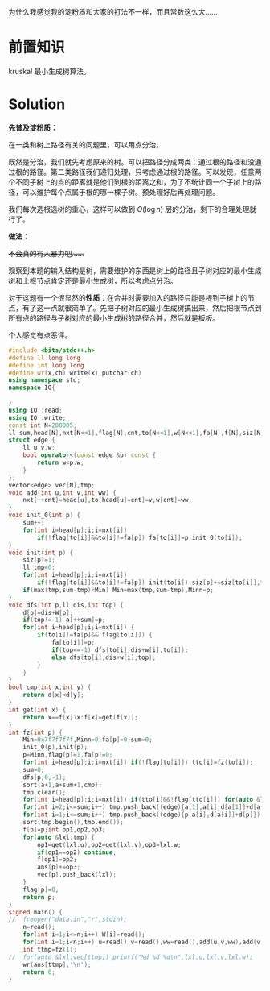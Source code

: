 为什么我感觉我的淀粉质和大家的打法不一样，而且常数这么大......

# 前置知识

kruskal 最小生成树算法。

# Solution

**先普及淀粉质：**

在一类和树上路径有关的问题里，可以用点分治。

既然是分治，我们就先考虑原来的树。可以把路径分成两类：通过根的路径和没通过根的路径。第二类路径我们递归处理，只考虑通过根的路径。可以发现，任意两个不同子树上的点的距离就是他们到根的距离之和，为了不统计同一个子树上的路径，可以维护每个点属于根的哪一棵子树。预处理好后再处理问题。

我们每次选根选树的重心，这样可以做到 $O(\log n)$ 层的分治，剩下的合理处理就行了。

**做法：**

~~不会真的有人暴力吧......~~

观察到本题的输入结构是树，需要维护的东西是树上的路径且子树对应的最小生成树和上根节点肯定还是最小生成树，所以考虑点分治。

对于这题有一个很显然的**性质**：在合并时需要加入的路径只能是根到子树上的节点，有了这一点就很简单了。先把子树对应的最小生成树搞出来，然后把根节点到所有点的路径与子树对应的最小生成树的路径合并，然后就是板板。

个人感觉有点恶评。

```cpp
#include <bits/stdc++.h>
#define ll long long
#define int long long
#define wr(x,ch) write(x),putchar(ch)
using namespace std;
namespace IO{
	
}
using IO::read;
using IO::write;
const int N=200005;
ll sum,head[N],nxt[N<<1],flag[N],cnt,to[N<<1],w[N<<1],fa[N],f[N],siz[N],Min,Minn,d[N],a[N],ans[N],n,u,v,ww,W[N],tto[N<<1];
struct edge {
	ll u,v,w;
	bool operator<(const edge &p) const {
		return w<p.w;
	}
};
vector<edge> vec[N],tmp;
void add(int u,int v,int ww) {
	nxt[++cnt]=head[u],to[head[u]=cnt]=v,w[cnt]=ww;
}
void init_0(int p) {
	sum++;
	for(int i=head[p];i;i=nxt[i]) 
		if(!flag[to[i]]&&to[i]!=fa[p]) fa[to[i]]=p,init_0(to[i]);
}
void init(int p) {
	siz[p]=1;
	ll tmp=0;
	for(int i=head[p];i;i=nxt[i]) 
		if(!flag[to[i]]&&to[i]!=fa[p]) init(to[i]),siz[p]+=siz[to[i]],tmp=max(tmp,siz[to[i]]);
	if(max(tmp,sum-tmp)<Min) Min=max(tmp,sum-tmp),Minn=p;
}
void dfs(int p,ll dis,int top) {
	d[p]=dis+W[p];
	if(top!=-1) a[++sum]=p;
	for(int i=head[p];i;i=nxt[i]) {
		if(to[i]!=fa[p]&&!flag[to[i]]) {
			fa[to[i]]=p;
			if(top==-1) dfs(to[i],dis+w[i],to[i]);
			else dfs(to[i],dis+w[i],top);
		}
	}
}
bool cmp(int x,int y) {
	return d[x]<d[y];
}
int get(int x) {
	return x==f[x]?x:f[x]=get(f[x]);
}
int fz(int p) {
	Min=0x7f7f7f7f,Minn=0,fa[p]=0,sum=0;
	init_0(p),init(p);
	p=Minn,flag[p]=1,fa[p]=0;
	for(int i=head[p];i;i=nxt[i]) if(!flag[to[i]]) tto[i]=fz(to[i]);
	sum=0;
	dfs(p,0,-1);
	sort(a+1,a+sum+1,cmp);
	tmp.clear();
	for(int i=head[p];i;i=nxt[i]) if(tto[i]&&!flag[tto[i]]) for(auto &lxl:vec[tto[i]]) tmp.push_back(lxl);
	for(int i=2;i<=sum;i++) tmp.push_back((edge){a[1],a[i],d[a[1]]+d[a[i]]});
	for(int i=1;i<=sum;i++) tmp.push_back((edge){p,a[i],d[a[i]]+d[p]}),f[a[i]]=a[i];
	sort(tmp.begin(),tmp.end());
	f[p]=p;int op1,op2,op3;
	for(auto &lxl:tmp) {
		op1=get(lxl.u),op2=get(lxl.v),op3=lxl.w;
		if(op1==op2) continue;
		f[op1]=op2;
		ans[p]+=op3;
		vec[p].push_back(lxl);
	}
	flag[p]=0;
	return p;
}
signed main() {
//	freopen("data.in","r",stdin);
	n=read();
	for(int i=1;i<=n;i++) W[i]=read();
	for(int i=1;i<n;i++) u=read(),v=read(),ww=read(),add(u,v,ww),add(v,u,ww);
	int ttmp=fz(1); 
//	for(auto &lxl:vec[ttmp]) printf("%d %d %d\n",lxl.u,lxl.v,lxl.w);
	wr(ans[ttmp],'\n');
	return 0;
}
```
